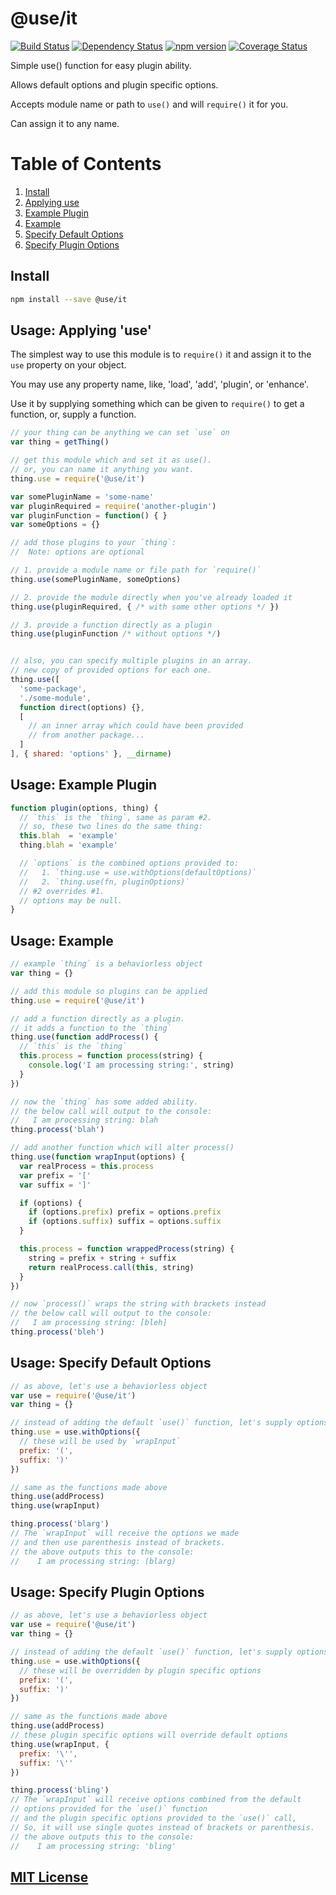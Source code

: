 # @use/it
[![Build Status](https://travis-ci.org/elidoran/node-use-it.svg?branch=master)](https://travis-ci.org/elidoran/node-use-it)
[![Dependency Status](https://gemnasium.com/elidoran/node-use-it.png)](https://gemnasium.com/elidoran/node-use-it)
[![npm version](https://badge.fury.io/js/%40use%2Fit.svg)](http://badge.fury.io/js/%40use%2Fit)
[![Coverage Status](https://coveralls.io/repos/github/elidoran/node-use-it/badge.svg?branch=master)](https://coveralls.io/github/elidoran/node-use-it?branch=master)

Simple use() function for easy plugin ability.

Allows default options and plugin specific options.

Accepts module name or path to `use()` and will `require()` it for you.

Can assign it to any name.


# Table of Contents

1. [Install](#install)
2. [Applying use](#usage-applying-use)
3. [Example Plugin](#usage-example-plugin)
4. [Example](#usage-example)
5. [Specify Default Options](#usage-specify-default-options)
6. [Specify Plugin Options](#usage-specify-plugin-options)


## Install

```sh
npm install --save @use/it
```


## Usage: Applying 'use'

The simplest way to use this module is to `require()` it and assign it to the `use` property on your object.

You may use any property name, like, 'load', 'add', 'plugin', or 'enhance'.

Use it by supplying something which can be given to `require()` to get a function, or, supply a function.

```javascript
// your thing can be anything we can set `use` on
var thing = getThing()

// get this module which and set it as use().
// or, you can name it anything you want.
thing.use = require('@use/it')

var somePluginName = 'some-name'
var pluginRequired = require('another-plugin')
var pluginFunction = function() { }
var someOptions = {}

// add those plugins to your `thing`:
//  Note: options are optional

// 1. provide a module name or file path for `require()`
thing.use(somePluginName, someOptions)

// 2. provide the module directly when you've already loaded it
thing.use(pluginRequired, { /* with some other options */ })

// 3. provide a function directly as a plugin
thing.use(pluginFunction /* without options */)


// also, you can specify multiple plugins in an array.
// new copy of provided options for each one.
thing.use([
  'some-package',
  './some-module',
  function direct(options) {},
  [
    // an inner array which could have been provided
    // from another package...
  ]
], { shared: 'options' }, __dirname)
```


## Usage: Example Plugin

```javascript
function plugin(options, thing) {
  // `this` is the `thing`, same as param #2.
  // so, these two lines do the same thing:
  this.blah  = 'example'
  thing.blah = 'example'

  // `options` is the combined options provided to:
  //   1. `thing.use = use.withOptions(defaultOptions)`
  //   2. `thing.use(fn, pluginOptions)`
  // #2 overrides #1.
  // options may be null.
}
```


## Usage: Example

```javascript
// example `thing` is a behaviorless object
var thing = {}

// add this module so plugins can be applied
thing.use = require('@use/it')

// add a function directly as a plugin.
// it adds a function to the `thing`
thing.use(function addProcess() {
  // `this` is the `thing`
  this.process = function process(string) {
    console.log('I am processing string:', string)
  }
})

// now the `thing` has some added ability.
// the below call will output to the console:
//   I am processing string: blah
thing.process('blah')

// add another function which will alter process()
thing.use(function wrapInput(options) {
  var realProcess = this.process
  var prefix = '['
  var suffix = ']'

  if (options) {
    if (options.prefix) prefix = options.prefix
    if (options.suffix) suffix = options.suffix
  }

  this.process = function wrappedProcess(string) {
    string = prefix + string + suffix
    return realProcess.call(this, string)
  }
})

// now `process()` wraps the string with brackets instead
// the below call will output to the console:
//   I am processing string: [bleh]
thing.process('bleh')
```


## Usage: Specify Default Options

```javascript
// as above, let's use a behaviorless object
var use = require('@use/it')
var thing = {}

// instead of adding the default `use()` function, let's supply options.
thing.use = use.withOptions({
  // these will be used by `wrapInput`
  prefix: '(',
  suffix: ')'
})

// same as the functions made above
thing.use(addProcess)
thing.use(wrapInput)

thing.process('blarg')
// The `wrapInput` will receive the options we made
// and then use parenthesis instead of brackets.
// the above outputs this to the console:
//    I am processing string: (blarg)
```


## Usage: Specify Plugin Options

```javascript
// as above, let's use a behaviorless object
var use = require('@use/it')
var thing = {}

// instead of adding the default `use()` function, let's supply options.
thing.use = use.withOptions({
  // these will be overridden by plugin specific options
  prefix: '(',
  suffix: ')'
})

// same as the functions made above
thing.use(addProcess)
// these plugin specific options will override default options
thing.use(wrapInput, {
  prefix: '\'',
  suffix: '\''
})

thing.process('bling')
// The `wrapInput` will receive options combined from the default
// options provided for the `use()` function
// and the plugin specific options provided to the `use()` call,
// So, it will use single quotes instead of brackets or parenthesis.
// the above outputs this to the console:
//    I am processing string: 'bling'
```


## [MIT License](LICENSE)
